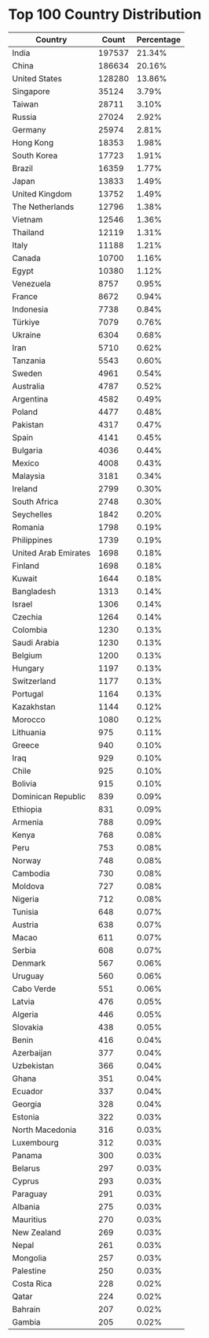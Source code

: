 # Top 100 Country Distribution
| Country | Count | Percentage |
|----|----|----|
| India | 197537 | 21.34% |
| China | 186634 | 20.16% |
| United States | 128280 | 13.86% |
| Singapore | 35124 | 3.79% |
| Taiwan | 28711 | 3.10% |
| Russia | 27024 | 2.92% |
| Germany | 25974 | 2.81% |
| Hong Kong | 18353 | 1.98% |
| South Korea | 17723 | 1.91% |
| Brazil | 16359 | 1.77% |
| Japan | 13833 | 1.49% |
| United Kingdom | 13752 | 1.49% |
| The Netherlands | 12796 | 1.38% |
| Vietnam | 12546 | 1.36% |
| Thailand | 12119 | 1.31% |
| Italy | 11188 | 1.21% |
| Canada | 10700 | 1.16% |
| Egypt | 10380 | 1.12% |
| Venezuela | 8757 | 0.95% |
| France | 8672 | 0.94% |
| Indonesia | 7738 | 0.84% |
| Türkiye | 7079 | 0.76% |
| Ukraine | 6304 | 0.68% |
| Iran | 5710 | 0.62% |
| Tanzania | 5543 | 0.60% |
| Sweden | 4961 | 0.54% |
| Australia | 4787 | 0.52% |
| Argentina | 4582 | 0.49% |
| Poland | 4477 | 0.48% |
| Pakistan | 4317 | 0.47% |
| Spain | 4141 | 0.45% |
| Bulgaria | 4036 | 0.44% |
| Mexico | 4008 | 0.43% |
| Malaysia | 3181 | 0.34% |
| Ireland | 2799 | 0.30% |
| South Africa | 2748 | 0.30% |
| Seychelles | 1842 | 0.20% |
| Romania | 1798 | 0.19% |
| Philippines | 1739 | 0.19% |
| United Arab Emirates | 1698 | 0.18% |
| Finland | 1698 | 0.18% |
| Kuwait | 1644 | 0.18% |
| Bangladesh | 1313 | 0.14% |
| Israel | 1306 | 0.14% |
| Czechia | 1264 | 0.14% |
| Colombia | 1230 | 0.13% |
| Saudi Arabia | 1230 | 0.13% |
| Belgium | 1200 | 0.13% |
| Hungary | 1197 | 0.13% |
| Switzerland | 1177 | 0.13% |
| Portugal | 1164 | 0.13% |
| Kazakhstan | 1144 | 0.12% |
| Morocco | 1080 | 0.12% |
| Lithuania | 975 | 0.11% |
| Greece | 940 | 0.10% |
| Iraq | 929 | 0.10% |
| Chile | 925 | 0.10% |
| Bolivia | 915 | 0.10% |
| Dominican Republic | 839 | 0.09% |
| Ethiopia | 831 | 0.09% |
| Armenia | 788 | 0.09% |
| Kenya | 768 | 0.08% |
| Peru | 753 | 0.08% |
| Norway | 748 | 0.08% |
| Cambodia | 730 | 0.08% |
| Moldova | 727 | 0.08% |
| Nigeria | 712 | 0.08% |
| Tunisia | 648 | 0.07% |
| Austria | 638 | 0.07% |
| Macao | 611 | 0.07% |
| Serbia | 608 | 0.07% |
| Denmark | 567 | 0.06% |
| Uruguay | 560 | 0.06% |
| Cabo Verde | 551 | 0.06% |
| Latvia | 476 | 0.05% |
| Algeria | 446 | 0.05% |
| Slovakia | 438 | 0.05% |
| Benin | 416 | 0.04% |
| Azerbaijan | 377 | 0.04% |
| Uzbekistan | 366 | 0.04% |
| Ghana | 351 | 0.04% |
| Ecuador | 337 | 0.04% |
| Georgia | 328 | 0.04% |
| Estonia | 322 | 0.03% |
| North Macedonia | 316 | 0.03% |
| Luxembourg | 312 | 0.03% |
| Panama | 300 | 0.03% |
| Belarus | 297 | 0.03% |
| Cyprus | 293 | 0.03% |
| Paraguay | 291 | 0.03% |
| Albania | 275 | 0.03% |
| Mauritius | 270 | 0.03% |
| New Zealand | 269 | 0.03% |
| Nepal | 261 | 0.03% |
| Mongolia | 257 | 0.03% |
| Palestine | 250 | 0.03% |
| Costa Rica | 228 | 0.02% |
| Qatar | 224 | 0.02% |
| Bahrain | 207 | 0.02% |
| Gambia | 205 | 0.02% |
